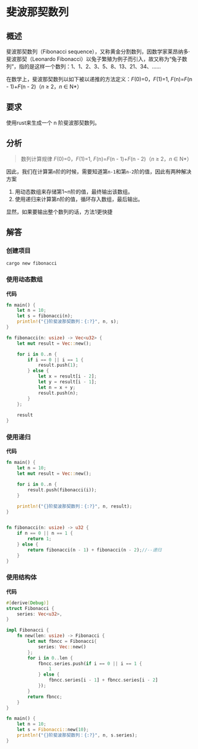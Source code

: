 # 斐波那契数列

## 概述

斐波那契数列（Fibonacci sequence），又称黄金分割数列，因数学家莱昂纳多·斐波那契（Leonardo Fibonacci）以兔子繁殖为例子而引入，故又称为“兔子数列”，指的是这样一个数列：1、1、2、3、5、8、13、21、34、……

在数学上，斐波那契数列以如下被以递推的方法定义：*F*(0)=0，*F*(1)=1, *F*(n)=*F*(n - 1)+*F*(n - 2)（*n* ≥ 2，*n* ∈ N*）

## 要求

使用rust来生成一个 n 阶斐波那契数列。

## 分析

> 数列计算规律 *F*(0)=0，*F*(1)=1, *F*(n)=*F*(n - 1)+*F*(n - 2)（*n* ≥ 2，*n* ∈ N*）

因此，我们在计算第`n`阶的时候，需要知道第`n-1`和第`n-2`阶的值，因此有两种解决方案

1. 用动态数组来存储第1~n阶的值，最终输出该数组。
2. 使用递归来计算第n阶的值，循环存入数组，最后输出。

显然，如果要输出整个数列的话，方法1更快捷

## 解答

### 创建项目

```shell
cargo new fibonacci
```

### 使用动态数组

**代码**

```rust
fn main() {
    let n = 10;
    let s = fibonacci(n);
    println!("{}阶斐波那契数列：{:?}", n, s);
}

fn fibonacci(n: usize) -> Vec<u32> {
    let mut result = Vec::new();

    for i in 0..n {
        if i == 0 || i == 1 {
            result.push(1);
        } else {
            let x = result[i - 2];
            let y = result[i - 1];
            let n = x + y;
            result.push(n);
        }
    };
    
    result
}
```

### 使用递归

**代码**

```rust
fn main() {
    let n = 10;
    let mut result = Vec::new();

    for i in 0..n {
        result.push(fibonacci(i));
    }

    println!("{}阶斐波那契数列：{:?}", n, result);
}


fn fibonacci(n: usize) -> u32 {
    if n == 0 || n == 1 {
        return 1;
    } else {
        return fibonacci(n - 1) + fibonacci(n - 2);//--递归
    }
}
```

### 使用结构体

**代码**

```rust
#[derive(Debug)]
struct Fibonacci {
    series: Vec<u32>,
}

impl Fibonacci {
    fn new(len: usize) -> Fibonacci {
        let mut fbncc = Fibonacci{
            series: Vec::new()
        };
        for i in 0..len {
            fbncc.series.push(if i == 0 || i == 1 {
                1
            } else {
                fbncc.series[i - 1] + fbncc.series[i - 2]
            });
        }
        return fbncc;
    }
}

fn main() {
    let n = 10;
    let s = Fibonacci::new(10);
    println!("{}阶斐波那契数列：{:?}", n, s.series);
}
```

